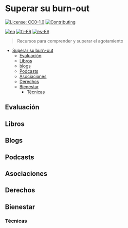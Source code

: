 # Superar su burn-out

[![License: CC0-1.0](https://licensebuttons.net/l/zero/1.0/80x15.png)](http://creativecommons.org/publicdomain/zero/1.0/)
[![Contributing](https://img.shields.io/badge/Contributing-purple.svg)](https://github-com.translate.goog/burnyDay/awesome-burnout-overcome/blob/main/CONTRIBUTING.md?_x_tr_sl=auto&_x_tr_tl=es&_x_tr_hl=en-US&_x_tr_pto=wapp)

[![en](https://img.shields.io/badge/lang-en-red.svg)](https://github.com/burnyDay/awesome-burnout/blob/main/README.md)
[![fr-FR](https://img.shields.io/badge/lang-fr--fr-blue.svg)](https://github.com/burnyDay/awesome-burnout/blob/main/README.fr-FR.md)
[![es-ES](https://img.shields.io/badge/lang-es--es-yellow.svg)](https://github.com/burnyDay/awesome-burnout/blob/main/README.es-ES.md)

> Recursos para comprender y superar el agotamiento

<!--ts-->
* [Superar su burn-out](README.es-ES.md#superar-su-burn-out)
   * [Evaluación](README.es-ES.md#evaluación)
   * [Libros](README.es-ES.md#libros)
   * [blogs](README.es-ES.md#blogs)
   * [Podcasts](README.es-ES.md#podcasts)
   * [Asociaciones](README.es-ES.md#asociaciones)
   * [Derechos](README.es-ES.md#derechos)
   * [Bienestar](README.es-ES.md#bienestar)
      * [Técnicas](README.es-ES.md#técnicas)
<!--te-->

## Evaluación

## Libros

## Blogs

## Podcasts

## Asociaciones

## Derechos

## Bienestar

### Técnicas

